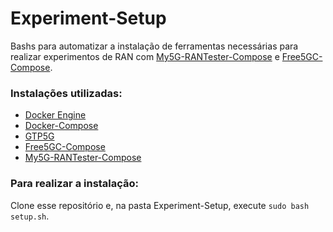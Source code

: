 # Experiment-Setup
Bashs para automatizar a instalação de ferramentas necessárias para realizar experimentos de RAN
com [My5G-RANTester-Compose](https://github.com/my5G/my5G-RANTester-docker) e
[Free5GC-Compose](https://github.com/free5gc/free5gc-compose).


### Instalações utilizadas:
* [Docker Engine](https://docs.docker.com/engine/install/ubuntu/)
* [Docker-Compose](https://linuxhostsupport.com/blog/how-to-install-and-configure-docker-compose-on-ubuntu-20-04/)
* [GTP5G](https://github.com/free5gc/gtp5g)
* [Free5GC-Compose](https://github.com/free5gc/free5gc-compose)
* [My5G-RANTester-Compose](https://github.com/my5G/my5G-RANTester-docker)

### Para realizar a instalação:
Clone esse repositório e, na pasta Experiment-Setup, execute ```sudo bash setup.sh```.
